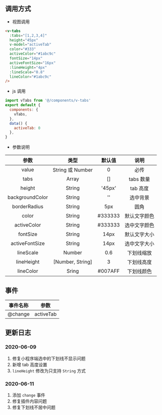 ## 调用方式

- 视图调用

```html
<v-tabs
  :tabs="[1,2,3,4]"
  height="45px"
  v-model="activeTab"
  color="#333"
  activeColor="#1abc9c"
  fontSize="14px"
  activeFontSize="16px"
  :lineHeight="4px"
  :lineScale="0.8"
  lineColor="#1abc9c"
/>
```

- js 调用

```js
import vTabs from '@/components/v-tabs'
export default {
  components: {
    vTabs,
  },
  data() {
    activeTab: 0
  },
}
```

- 参数说明

|      参数       |       类型       | 默认值  |   说明   |
| :-------------: | :--------------: | :-----: | :----------: |
|      value      | String 或 Number |    0    |     必传     |
|      tabs       |      Array       |   []    |  tabs 数量   |
|      height       |      String       |   '45px'    |  tab 高度   |
| backgroundColor |      String      |   ''    |   选中背景   |
|  borderRadius   |      String      |   5px   |     圆角     |
|      color      |      String      | #333333 | 默认文字颜色 |
|   activeColor   |      String      | #333333 | 选中文字颜色 |
|    fontSize     |      String      |  14px   | 默认文字大小 |
| activeFontSize  |      String      |  14px   | 选中文字大小 |
|    lineScale    |      Number      |   0.6   |  下划线缩放  |
|   lineHeight    | [Number, String] |    3    |  下划线高度  |
|    lineColor    |      Sring       | #007AFF |  下划线颜色  |


## 事件

|事件名称|参数|
|:-----:|:-----:|
|@change|activeTab|


## 更新日志

### 2020-06-09

1. 修复小程序端选中的下划线不显示问题
2. 新增 tab 高度设置
3. `lineHeight` 修改为只支持 `String` 方式

### 2020-06-11

1. 添加 `change` 事件
2. 修复插件内容问题
3. 修复下划线不居中问题